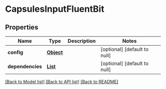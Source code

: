 # CapsulesInputFluentBit
## Properties

Name | Type | Description | Notes
------------ | ------------- | ------------- | -------------
**config** | [**Object**](.md) |  | [optional] [default to null]
**dependencies** | [**List**](string.md) |  | [optional] [default to null]

[[Back to Model list]](../README.md#documentation-for-models) [[Back to API list]](../README.md#documentation-for-api-endpoints) [[Back to README]](../README.md)


